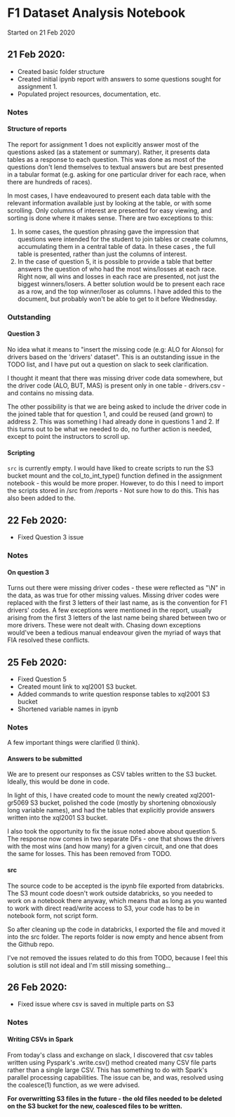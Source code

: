 # F1 Dataset Analysis Notebook

Started on 21 Feb 2020

## 21 Feb 2020:
* Created basic folder structure
* Created initial ipynb report with answers to some questions sought for assignment 1.
* Populated project resources, documentation, etc.

### Notes

#### Structure of reports
The report for assignment 1 does not explicitly answer most of the questions asked (as a statement or summary). Rather, it presents data tables as a response to each question. This was done as most of the questions don't lend themselves to textual answers but are best presented in a tabular format (e.g. asking for one particular driver for each race, when there are hundreds of races).

In most cases, I have endeavoured to present each data table with the relevant information available just by looking at the table, or with some scrolling. Only columns of interest are presented for easy viewing, and sorting is done where it makes sense. There are two exceptions to this:

1. In some cases, the question phrasing gave the impression that questions were intended for the student to join tables or create columns, accumulating them in a central table of data. In these cases , the full table is presented, rather than just the columns of interest.
2. In the case of question 5, it is possible to provide a table that better answers the question of who had the most wins/losses at each race. Right now, all wins and losses in each race are presented, not just the biggest winners/losers. A better solution would be to present each race as a row, and the top winner/loser as columns. I have added this to the  document, but probably won't be able to get to it before Wednesday.

### Outstanding

#### Question 3
No idea what it means to "insert the missing code (e.g: ALO for Alonso) for drivers based on the
 'drivers' dataset". This is an outstanding issue in the TODO list, and I have put out a question on slack to seek clarification.

 I thought it meant that there was missing driver code data somewhere, but the driver code (ALO, BUT, MAS) is present only in one table - drivers.csv - and contains no missing data.

 The other possibility is that we are being asked to include the driver code in the joined table that for question 1, and could be reused (and grown) to address 2. This was something I had already done in questions 1 and 2. If this turns out to be what we needed to do, no further action is needed, except to point the instructors to scroll up.

#### Scripting
`src` is currently empty. I would have liked to create scripts to run the S3 bucket mount and the col_to_int_type() function defined in the assignment notebook - this would be more proper. However, to do this I need to import the scripts stored in /src from /reports - Not sure how to do this. This has also been added to the.

## 22 Feb 2020:
* Fixed Question 3 issue

### Notes
#### On question 3
Turns out there were missing driver codes - these were reflected as "\N" in the data, as was true for other missing values. Missing driver codes were replaced with the first 3 letters of their last name, as is the convention for F1 drivers' codes. A few exceptions were mentioned in the report, usually arising from the first 3 letters of the last name being shared between two or more drivers. These were not dealt with. Chasing down exceptions would've been a tedious manual endeavour given the myriad of ways that FIA resolved these conflicts.

## 25 Feb 2020:
* Fixed Question 5
* Created mount link to xql2001 S3 bucket.
* Added commands to write question response tables to xql2001 S3 bucket
* Shortened variable names in ipynb

### Notes
A few important things were clarified (I think).

#### Answers to be submitted
We are to present our responses as CSV tables written to the S3 bucket. Ideally, this would be done in code.

In light of this, I have created code to mount the newly created xql2001-gr5069 S3 bucket, polished the code (mostly by shortening obnoxiously long variable names), and had the tables that explicitly provide answers written into the xql2001 S3 bucket.

I also took the opportunity to fix the issue noted above about question 5. The response now comes in two separate DFs - one that shows the drivers with the most wins (and how many) for a given circuit, and one that does the same for losses. This has been removed from TODO.

#### src
The source code to be accepted is the ipynb file exported from databricks. The S3 mount code doesn't work outside databricks, so you needed to work on a notebook there anyway, which means that as long as you wanted to work with direct read/write access to S3, your code has to be in notebook form, not script form.

So after cleaning up the code in databricks, I exported the file and moved it into the src folder. The reports folder is now empty and hence absent from the Github repo.

I've not removed the issues related to do this from TODO, because I feel this solution is still not ideal and I'm still missing something...


## 26 Feb 2020:
* Fixed issue where csv is saved in multiple parts on S3

### Notes

#### Writing CSVs in Spark
From today's class and exchange on slack, I discovered that csv tables written using Pyspark's .write.csv() method created many CSV file parts rather than a single large CSV. This has something to do with Spark's parallel processing capabilities. The issue can be, and was, resolved using the coalesce(1) function, as we were advised.

**For overwritting S3 files in the future - the old files needed to be deleted on the S3 bucket for the new, coalesced files to be written.**
